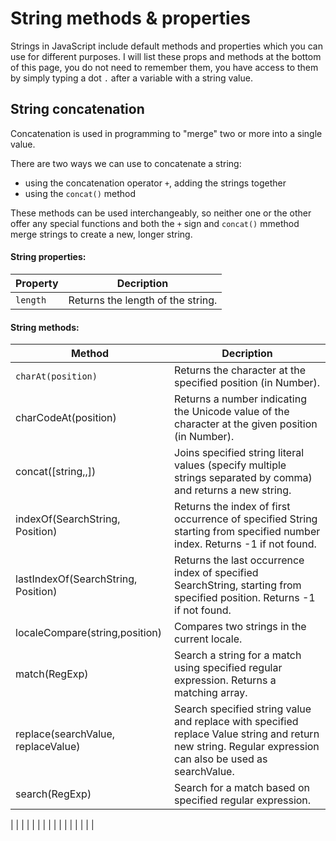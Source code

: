 # String methods & properties

Strings in JavaScript include default methods and properties which you can use for different purposes.
I will list these props and methods at the bottom of this page, you do not need to remember them, you have access to them by simply typing a dot `.` after a variable with a string value.

## String concatenation

Concatenation is used in programming to "merge" two or more into a single value.

There are two ways we can use to concatenate a string:

- using the concatenation operator `+`, adding the strings together
- using the `concat()` method

These methods can be used interchangeably, so neither one or the other offer any special functions and both the `+` sign and `concat()` mmethod merge strings to create a new, longer string.

#### String properties:

| Property | Decription                        |
| -------- | --------------------------------- |
| `length` | Returns the length of the string. |

#### String methods:

| Method                              | Decription                                                                                                                                               |
| ----------------------------------- | -------------------------------------------------------------------------------------------------------------------------------------------------------- |
| `charAt(position) `                 | Returns the character at the specified position (in Number).                                                                                             |
| charCodeAt(position)                | Returns a number indicating the Unicode value of the character at the given position (in Number).                                                        |
| concat([string,,])                  | Joins specified string literal values (specify multiple strings separated by comma) and returns a new string.                                            |
| indexOf(SearchString, Position)     | Returns the index of first occurrence of specified String starting from specified number index. Returns -1 if not found.                                 |
| lastIndexOf(SearchString, Position) | Returns the last occurrence index of specified SearchString, starting from specified position. Returns -1 if not found.                                  |
| localeCompare(string,position)      | Compares two strings in the current locale.                                                                                                              |
| match(RegExp)                       | Search a string for a match using specified regular expression. Returns a matching array.                                                                |
| replace(searchValue, replaceValue)  | Search specified string value and replace with specified replace Value string and return new string. Regular expression can also be used as searchValue. |
| search(RegExp)                      | Search for a match based on specified regular expression.                                                                                                |

|
| | |
| | |
| | |
| | |
| | |
